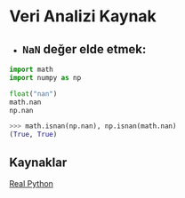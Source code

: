 # Veri Analizi Kaynak

- ## `NaN` değer elde etmek:

```python
import math
import numpy as np
```

```python
float("nan")
math.nan
np.nan
```

```python
>>> math.isnan(np.nan), np.isnan(math.nan)
(True, True)
```

## Kaynaklar

[Real Python](https://realpython.com/)
